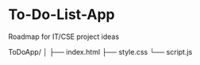# To-Do-List-App
Roadmap for IT/CSE project ideas


ToDoApp/
│
├── index.html
├── style.css
└── script.js

